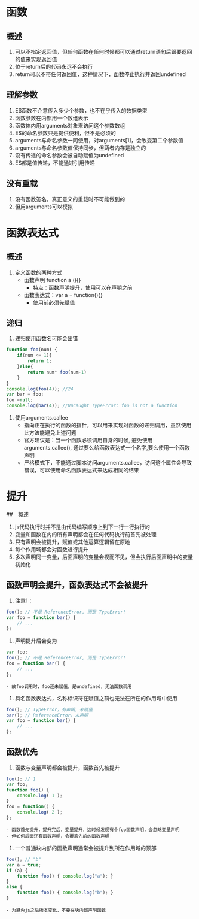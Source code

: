 # 函数
## 概述
1. 可以不指定返回值，但任何函数在任何时候都可以通过return语句后跟要返回的值来实现返回值
1. 位于return后的代码永远不会执行
1. return可以不带任何返回值，这种情况下，函数停止执行并返回undefined

## 理解参数
1. ES函数不介意传入多少个参数，也不在乎传入的数据类型
1. 函数参数在内部用一个数组表示
1. 函数体内用arguments对象来访问这个参数数组
1. ES的命名参数只是提供便利，但不是必须的
1. arguments与命名参数一同使用，对arguments[1]，会改变第二个参数值
1. arguments与命名参数值保持同步，但两者内存是独立的
1. 没有传递的命名参数会被自动赋值为undefined
1. ES都是值传递，不能通过引用传递

## 没有重载
1. 没有函数签名，真正意义的重载时不可能做到的
1. 但用arguments可以模拟

# 函数表达式
## 概述
1. 定义函数的两种方式
    - 函数声明  function a (){}
        - 特点：函数声明提升，使用可以在声明之前
    - 函数表达式：var a = function(){}
        - 使用前必须先赋值

## 递归
1. 递归使用函数名可能会出错
```javascript
function foo(num) {
    if(num <= 1){
        return 1;
    }else{
        return num* foo(num-1)
    }
}
console.log(foo(4)); //24
var bar = foo;
foo =null;
console.log(bar(4)); //Uncaught TypeError: foo is not a function
```

1. 使用arguments.callee
    - 指向正在执行的函数的指针，可以用来实现对函数的递归调用，虽然使用此方法能避免上述问题
    - 官方建议是：当一个函数必须调用自身的时候, 避免使用 arguments.callee(), 通过要么给函数表达式一个名字,要么使用一个函数声明
	- 严格模式下，不能通过脚本访问arguments.callee，访问这个属性会导致错误，可以使用命名函数表达式来达成相同的结果

# 提升
##　概述
1. js代码执行时并不是由代码编写顺序上到下一行一行执行的
1. 变量和函数在内的所有声明都会在任何代码执行前首先被处理
1. 只有声明会被提升，赋值或其他运算逻辑留在原地
1. 每个作用域都会对函数进行提升
1. 多次声明同一变量，后面声明的变量会视而不见，但会执行后面声明中的变量初始化

## 函数声明会提升，函数表达式不会被提升
1. 注意1：
```javascript
foo(); // 不是 ReferenceError, 而是 TypeError!
var foo = function bar() {
	// ...
};
```
1. 声明提升后会变为
```javascript
var foo;
foo(); // 不是 ReferenceError, 而是 TypeError!
foo = function bar() {
	// ...
};
```
	- 故foo调用时，foo还未赋值，是undefined，无法函数调用
1. 具名函数表达式，名称标识符在赋值之前也无法在所在的作用域中使用
```javascript
foo(); // TypeError，有声明，未赋值
bar(); // ReferenceError，未声明
var foo = function bar() {
    // ...
};
```

## 函数优先
1. 函数与变量声明都会被提升，函数首先被提升
```javascript
foo(); // 1
var foo;
function foo() {
	console.log( 1 );
}
foo = function() {
	console.log( 2 );
};
```
    - 函数首先提升，提升完后，变量提升，这时候发现有个foo函数声明，会忽略变量声明
    - 但如何后面还有函数声明，会覆盖先前的函数声明
1. 一个普通块内部的函数声明通常会被提升到所在作用域的顶部
```javascript
foo(); // "b"
var a = true;
if (a) {
 	function foo() { console.log("a"); }
}
else {
 	function foo() { console.log("b"); }
}
```
    - 为避免js之后版本变化，不要在块内部声明函数

